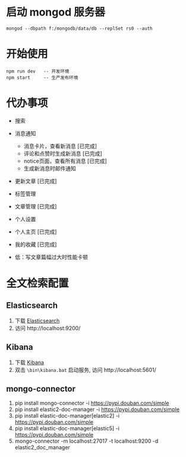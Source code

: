 # 启动 mongod 服务器
```
mongod --dbpath f:/mongodb/data/db --replSet rs0 --auth
```

# 开始使用

```
npm run dev   -- 开发环境
npm start     -- 生产发布环境
```

# 代办事项

- 搜索
- 消息通知
  - 消息卡片，查看新消息 [已完成]
  - 评论和点赞时生成新消息 [已完成]
  - notice页面，查看所有消息 [已完成]
  - 生成新消息时邮件通知
- 更新文章  [已完成]
- 标签管理
- 文章管理  [已完成]
- 个人设置
- 个人主页  [已完成]
- 我的收藏  [已完成]

- 低：写文章篇幅过大时性能卡顿

# 全文检索配置

## Elasticsearch
1. 下载 [Elasticsearch](https://artifacts.elastic.co/downloads/elasticsearch/elasticsearch-6.2.1.msi)
2. 访问 http://localhost:9200/

## Kibana
1. 下载 [Kibana](https://artifacts.elastic.co/downloads/kibana/kibana-6.2.1-windows-x86_64.zip)
2. 双击 `\bin\kibana.bat` 启动服务, 访问 http://localhost:5601/

## mongo-connector
1. pip install mongo-connector -i https://pypi.douban.com/simple
2. pip install elastic2-doc-manager -i https://pypi.douban.com/simple
3. pip install elastic-doc-manager[elastic2] -i https://pypi.douban.com/simple
4. pip install elastic-doc-manager[elastic5] -i https://pypi.douban.com/simple
5. mongo-connector -m localhost:27017 -t localhost:9200 -d elastic2_doc_manager
